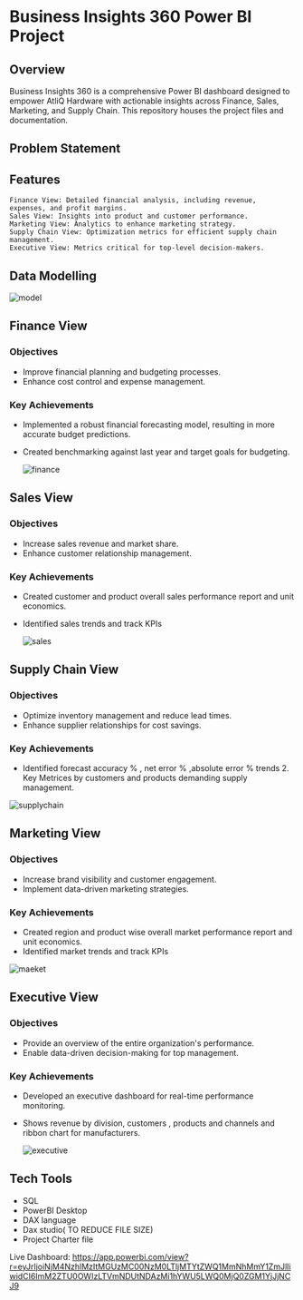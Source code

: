 # Business Insights 360 Power BI Project


## Overview
Business Insights 360 is a comprehensive Power BI dashboard designed to empower AtliQ Hardware with actionable insights across Finance, Sales, Marketing, and Supply Chain. This repository houses the project files and documentation.
## Problem Statement


## Features
    Finance View: Detailed financial analysis, including revenue, expenses, and profit margins.
    Sales View: Insights into product and customer performance.
    Marketing View: Analytics to enhance marketing strategy.
    Supply Chain View: Optimization metrics for efficient supply chain management.
    Executive View: Metrics critical for top-level decision-makers.
## Data Modelling
![model](https://github.com/user-attachments/assets/1fe27b82-fb08-40bd-8960-b8e0bd0562da)

## Finance View
### Objectives
* Improve financial planning and budgeting processes.
* Enhance cost control and expense management.
### Key Achievements
* Implemented a robust financial forecasting model, resulting in more accurate budget predictions.
* Created benchmarking against last year and target goals for budgeting.

  ![finance](https://github.com/user-attachments/assets/fff7c9c5-1639-4d19-af85-b4f52c5d078d)

## Sales View
### Objectives
* Increase sales revenue and market share.
* Enhance customer relationship management.
### Key Achievements
* Created customer and product overall sales performance report and unit economics.
* Identified sales trends and track KPIs

  ![sales](https://github.com/user-attachments/assets/7a5c0dd2-54b0-4587-a785-d11cf7b5e07d)

## Supply Chain View
### Objectives
* Optimize inventory management and reduce lead times.
* Enhance supplier relationships for cost savings.
### Key Achievements
* Identified forecast accuracy % , net error % ,absolute error % trends 2. Key Metrices by customers and products demanding supply management.

![supplychain](https://github.com/user-attachments/assets/7c927525-09ff-49cd-ae10-b42633045fb4)

## Marketing View
### Objectives
* Increase brand visibility and customer engagement.
* Implement data-driven marketing strategies.
### Key Achievements
* Created region and product wise overall market performance report and unit economics.
* Identified market trends and track KPIs

![maeket](https://github.com/user-attachments/assets/b539fdd5-a7b9-4fe4-9680-b02c18ffa8c8)

  
## Executive View
### Objectives
* Provide an overview of the entire organization's performance.
* Enable data-driven decision-making for top management.
### Key Achievements
* Developed an executive dashboard for real-time performance monitoring.
* Shows revenue by division, customers , products and channels and ribbon chart for manufacturers.

  ![executive](https://github.com/user-attachments/assets/643f97ef-1978-47f0-899e-a6ed9e52c53f)

## Tech Tools
* SQL
* PowerBI Desktop
* DAX language
* Dax studio( TO REDUCE FILE SIZE)
* Project Charter file

Live Dashboard:
https://app.powerbi.com/view?r=eyJrIjoiNjM4NzhlMzItMGUzMC00NzM0LTljMTYtZWQ1MmNhMmY1ZmJlIiwidCI6ImM2ZTU0OWIzLTVmNDUtNDAzMi1hYWU5LWQ0MjQ0ZGM1YjJjNCJ9
